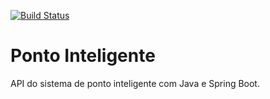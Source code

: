 [![Build Status](https://travis-ci.org/robsonroch/ponto-inteligente-api.svg?branch=master)](https://travis-ci.org/robsonroch/ponto-inteligente-api)

# Ponto Inteligente
API do sistema de ponto inteligente com Java e Spring Boot.

